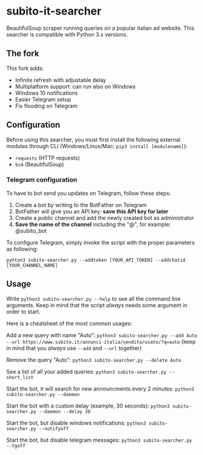 # subito-it-searcher

BeautifulSoup scraper running queries on a popular italian ad website.
This searcher is compatible with Python 3.x versions.

## The fork
This fork adds:
* Infinite refresh with adjustable delay
* Multiplatform support: can run also on Windows
* Windows 10 notifications
* Easier Telegram setup
* Fix flooding on Telegram

## Configuration
Before using this searcher, you must first install the following external modules through CLI (Windows/Linux/Mac: `pip3 install [modulename]`):
* `requests` (HTTP requests)
* `bs4` (BeautifulSoup)

### Telegram configuration
To have to bot send you updates on Telegram, follow these steps:
1) Create a bot by writing to the BotFather on Telegram
2) BotFather will give you an API key: **save this API key for later**
3) Create a public channel and add the newly created bot as administrator
4) **Save the name of the channel** including the "@", for example: @subito_bot

To configure Telegram, simply invoke the script with the proper parameters as following:

`pyhton3 subito-searcher.py --addtoken [YOUR_API_TOKEN] --addchatid [YOUR_CHANNEL_NAME]`

## Usage
Write `python3 subito-searcher.py --help` to see all the command line arguments. Keep in mind that the script *always* needs some argument in order to start. 

Here is a cheatsheet of the most common usages:

Add a new query with name "Auto":
`python3 subito-searcher.py --add Auto --url https://www.subito.it/annunci-italia/vendita/usato/?q=auto`
(keep in mind that you *always* use `--add` and `--url` together)

Remove the query "Auto":
`python3 subito-searcher.py --delete Auto`

See a list of all your added queries:
`python3 subito-searcher.py --short_list`

Start the bot, it will search for new announcments every 2 minutes:
`python3 subito-searcher.py --daemon`

Start the bot with a custom delay (example, 30 seconds):
`python3 subito-searcher.py --daemon --delay 30`

Start the bot, but disable windows notifications:
`python3 subito-searcher.py --notifyoff`

Start the bot, but disable telegram messages:
`python3 subito-searcher.py --tgoff`
